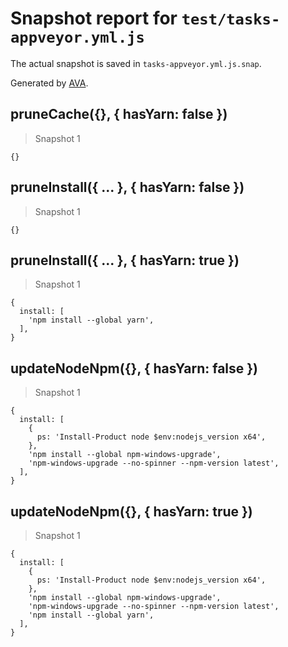 # Snapshot report for `test/tasks-appveyor.yml.js`

The actual snapshot is saved in `tasks-appveyor.yml.js.snap`.

Generated by [AVA](https://ava.li).

## pruneCache({}, { hasYarn: false })

> Snapshot 1

    {}

## pruneInstall({ ... }, { hasYarn: false })

> Snapshot 1

    {}

## pruneInstall({ ... }, { hasYarn: true })

> Snapshot 1

    {
      install: [
        'npm install --global yarn',
      ],
    }

## updateNodeNpm({}, { hasYarn: false })

> Snapshot 1

    {
      install: [
        {
          ps: 'Install-Product node $env:nodejs_version x64',
        },
        'npm install --global npm-windows-upgrade',
        'npm-windows-upgrade --no-spinner --npm-version latest',
      ],
    }

## updateNodeNpm({}, { hasYarn: true })

> Snapshot 1

    {
      install: [
        {
          ps: 'Install-Product node $env:nodejs_version x64',
        },
        'npm install --global npm-windows-upgrade',
        'npm-windows-upgrade --no-spinner --npm-version latest',
        'npm install --global yarn',
      ],
    }
